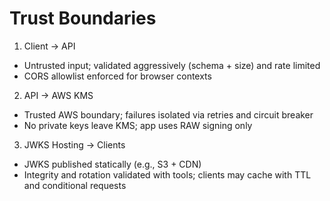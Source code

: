 # Trust Boundaries

1) Client → API
- Untrusted input; validated aggressively (schema + size) and rate limited
- CORS allowlist enforced for browser contexts

2) API → AWS KMS
- Trusted AWS boundary; failures isolated via retries and circuit breaker
- No private keys leave KMS; app uses RAW signing only

3) JWKS Hosting → Clients
- JWKS published statically (e.g., S3 + CDN)
- Integrity and rotation validated with tools; clients may cache with TTL and conditional requests
